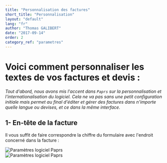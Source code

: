 ```yaml
---
title: "Personnalisation des factures"
short_title: "Personnalisation"
layout: "default"
lang: "fr"
author: "Thomas GALIBERT"
date: "2017-09-14"
order: 2
category_ref: "parametres"
---
```


<h1>Voici comment personnaliser les textes de vos factures et devis : </h1>

<em>Tout d'abord, nous avons mis l'accent dans <code>Paprs</code> sur la personnalisation et l'internationalisation du logiciel. Cela ne va pas sans une petit configuration initiale mais permet au final d'éditer et gérer des factures dans n'importe quelle langue ou devises, et ce dans la même interface.</em>

<h2>1- En-tête de la facture</h2>

Il vous suffit de faire correspondre la chiffre du formulaire avec l'endroit concerné dans la facture :

<div class="article-img"><img src="https://s3.amazonaws.com/divaveo/screencaptures/textes_1.jpg" alt="Paramètres logiciel Paprs" title="Paramètres logiciel Paprs" /></div>

<div class="article-img"><img src="https://s3.amazonaws.com/divaveo/screencaptures/textes_1_invoice.jpg" alt="Paramètres logiciel Paprs" title="Paramètres logiciel Paprs" /></div>
